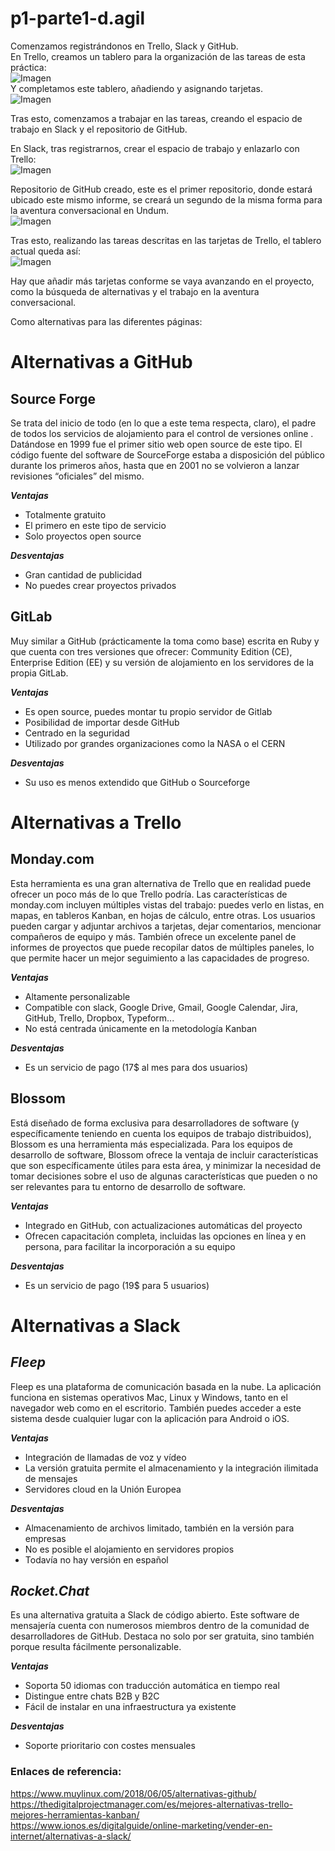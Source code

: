 # p1-parte1-d.agil  
  
Comenzamos registrándonos en Trello, Slack y GitHub.  
En Trello, creamos un tablero para la organización de las tareas de esta práctica:  
![Imagen](https://github.com/Equipo-Cohete/p1-parte1-d.agil/blob/master/capturas%20Agil/captura_Trello.PNG?raw=true)  
Y completamos este tablero, añadiendo y asignando tarjetas.  
![Imagen](https://github.com/Equipo-Cohete/p1-parte1-d.agil/blob/master/capturas%20Agil/captura_Trello_TableroHecho.PNG?raw=true)  
  
Tras esto, comenzamos a trabajar en las tareas, creando el espacio de trabajo en Slack y el repositorio de GitHub.  
  
En Slack, tras registrarnos, crear el espacio de trabajo y enlazarlo con Trello:  
![Imagen](https://github.com/Equipo-Cohete/p1-parte1-d.agil/blob/master/capturas%20Agil/slack.PNG?raw=true)  
  
Repositorio de GitHub creado, este es el primer repositorio, donde estará ubicado este mismo informe, se creará un segundo de la misma forma para la aventura conversacional en Undum.  
![Imagen](https://github.com/Equipo-Cohete/p1-parte1-d.agil/blob/master/capturas%20Agil/github.PNG?raw=true)  
  
Tras esto, realizando las tareas descritas en las tarjetas de Trello, el tablero actual queda así:  
![Imagen](https://github.com/Equipo-Cohete/p1-parte1-d.agil/blob/master/capturas%20Agil/trello_Actualizado.PNG?raw=true)  
  
Hay que añadir más tarjetas conforme se vaya avanzando en el proyecto, como la búsqueda de alternativas y el trabajo en la aventura conversacional.  
  
    
Como alternativas para las diferentes páginas:  
# **Alternativas a GitHub**
## **Source Forge**  
Se trata del inicio de todo (en lo que a este tema respecta, claro), el padre de todos los servicios de alojamiento para el control de versiones online . Datándose en 1999 fue el primer sitio web open source de este tipo. El código fuente del software de SourceForge estaba a disposición del público durante los primeros años, hasta que en 2001 no se volvieron a lanzar revisiones “oficiales” del mismo.  

***Ventajas***  
*  Totalmente gratuito  
*  El primero en este tipo de servicio  
*  Solo proyectos open source  

***Desventajas***  
*  Gran cantidad de publicidad  
*  No puedes crear proyectos privados  
  
  
## **GitLab**  
Muy similar a GitHub (prácticamente la toma como base) escrita en Ruby y que cuenta con tres versiones que ofrecer: Community Edition (CE), Enterprise Edition (EE) y su versión de alojamiento en los servidores de la propia GitLab.  
  
***Ventajas***  
*  Es open source, puedes montar tu propio servidor de Gitlab  
*  Posibilidad de importar desde GitHub  
*  Centrado en la seguridad  
*  Utilizado por grandes organizaciones como la NASA o el CERN  
  
***Desventajas***  
*  Su uso es menos extendido que GitHub o Sourceforge  
  
# **Alternativas a Trello**  
  
## **Monday.com**  
  
Esta herramienta es una gran alternativa de Trello que en realidad puede ofrecer un poco más de lo que Trello podría. Las características de monday.com incluyen múltiples vistas del trabajo: puedes verlo en listas, en mapas, en tableros Kanban, en hojas de cálculo, entre otras. Los usuarios pueden cargar y adjuntar archivos a tarjetas, dejar comentarios, mencionar compañeros de equipo y más. También ofrece un excelente panel de informes de proyectos que puede recopilar datos de múltiples paneles, lo que permite hacer un mejor seguimiento a las capacidades de progreso.  
  
***Ventajas***  
*  Altamente personalizable  
* Compatible con slack, Google Drive, Gmail, Google Calendar, Jira, GitHub, Trello, Dropbox, Typeform...  
* No está centrada únicamente en la metodología Kanban  
  
***Desventajas***  
*  Es un servicio de pago (17$ al mes para dos usuarios)  
  
## **Blossom**  
Está diseñado de forma exclusiva para desarrolladores de software (y específicamente teniendo en cuenta los equipos de trabajo distribuidos), Blossom es una herramienta más especializada. Para los equipos de desarrollo de software, Blossom ofrece la ventaja de incluir características que son específicamente útiles para esta área, y minimizar la necesidad de tomar decisiones sobre el uso de algunas características que pueden o no ser relevantes para tu entorno de desarrollo de software.  
  
***Ventajas***  
* Integrado en GitHub, con actualizaciones automáticas del proyecto  
* Ofrecen capacitación completa, incluidas las opciones en línea y en persona, para facilitar la incorporación a su equipo  
  
***Desventajas***  
*  Es un servicio de pago (19$ para 5 usuarios)  
  
# **Alternativas a Slack**  
  
## ***Fleep***  
Fleep es una plataforma de comunicación basada en la nube. La aplicación funciona en sistemas operativos Mac, Linux y Windows, tanto en el navegador web como en el escritorio. También puedes acceder a este sistema desde cualquier lugar con la aplicación para Android o iOS.  
  
***Ventajas***  
* Integración de llamadas de voz y vídeo  
* La versión gratuita permite el almacenamiento y la integración ilimitada de mensajes  
* Servidores cloud en la Unión Europea  
  
***Desventajas***  
*  Almacenamiento de archivos limitado, también en la versión para empresas  
*  No es posible el alojamiento en servidores propios  
*  Todavía no hay versión en español  
  
## ***Rocket.Chat***  
Es una alternativa gratuita a Slack de código abierto. Este software de mensajería cuenta con numerosos miembros dentro de la comunidad de desarrolladores de GitHub. Destaca no solo por ser gratuita, sino también porque resulta fácilmente personalizable.  
  
***Ventajas***  
* Soporta 50 idiomas con traducción automática en tiempo real  
* Distingue entre chats B2B y B2C  
* Fácil de instalar en una infraestructura ya existente  
  
***Desventajas***  
* Soporte prioritario con costes mensuales  
  
    
### Enlaces de referencia:  
https://www.muylinux.com/2018/06/05/alternativas-github/  
https://thedigitalprojectmanager.com/es/mejores-alternativas-trello-mejores-herramientas-kanban/  
https://www.ionos.es/digitalguide/online-marketing/vender-en-internet/alternativas-a-slack/
